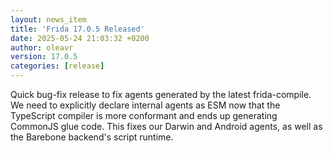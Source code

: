 ```yaml
---
layout: news_item
title: 'Frida 17.0.5 Released'
date: 2025-05-24 21:03:32 +0200
author: oleavr
version: 17.0.5
categories: [release]
---
```


Quick bug-fix release to fix agents generated by the latest frida-compile.
We need to explicitly declare internal agents as ESM now that the TypeScript
compiler is more conformant and ends up generating CommonJS glue code. This
fixes our Darwin and Android agents, as well as the Barebone backend's script
runtime.
